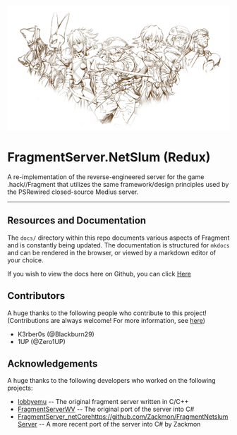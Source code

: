 ![](docs/static/fragment.jpg)

# FragmentServer.NetSlum (Redux)
A re-implementation of the reverse-engineered server for the game .hack//Fragment that utilizes the same framework/design principles used
by the PSRewired closed-source Medius server.
___

## Resources and Documentation
The `docs/` directory within this repo documents various aspects of Fragment and is constantly being updated.
The documentation is structured for `mkdocs` and can be rendered in the browser, or viewed by a markdown editor of your choice.

If you wish to view the docs here on Github, you can click [Here](docs/index.md)

## Contributors
A huge thanks to the following people who contribute to this project!
(Contributions are always welcome! For more information, see [here](docs/about/contributing.md))

- K3rber0s (@Blackburn29)
- 1UP (@Zero1UP)

## Acknowledgements
A huge thanks to the following developers who worked on the following projects:

- [lobbyemu](https://github.com/Lord-Ptolemy/lobbyemu) -- The original fragment server written in C/C++
- [FragmentServerWV](https://github.com/zeroKilo/FragmentServerWV) -- The original port of the server into C#
- [FragmentServer_netCore](https://github.com/Zackmon/FragmentNetslumServer)https://github.com/Zackmon/FragmentNetslumServer -- A more recent port of the server into C# by Zackmon
